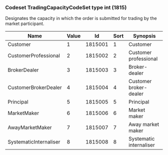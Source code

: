 ### Codeset TradingCapacityCodeSet type int (1815)

Designates the capacity in which the order is submitted for trading by the market participant.

| Name                   | Value | Id      | Sort | Synopsis                |
|------------------------|-------|---------|------|-------------------------|
| Customer               | 1     | 1815001 | 1    | Customer                |
| CustomerProfessional   | 2     | 1815002 | 2    | Customer professional   |
| BrokerDealer           | 3     | 1815003 | 3    | Broker-dealer           |
| CustomerBrokerDealer   | 4     | 1815004 | 4    | Customer broker-dealer  |
| Principal              | 5     | 1815005 | 5    | Principal               |
| MarketMaker            | 6     | 1815006 | 6    | Market maker            |
| AwayMarketMaker        | 7     | 1815007 | 7    | Away market maker       |
| SystematicInternaliser | 8     | 1815008 | 8    | Systematic internaliser |


